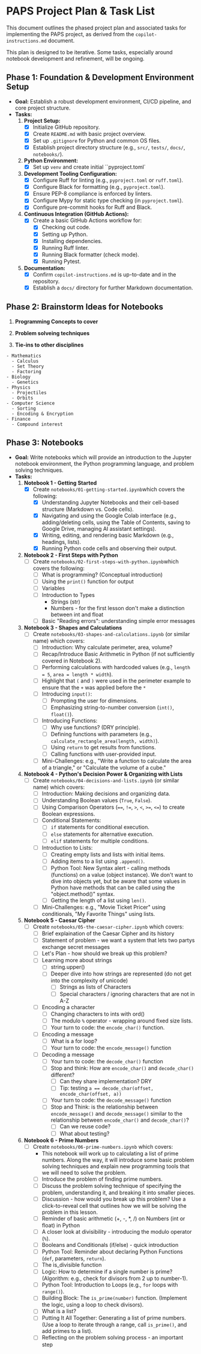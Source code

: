 # PAPS Project Plan & Task List

This document outlines the phased project plan and associated tasks for implementing the PAPS project, as derived from the `copilot-instructions.md` document.

This plan is designed to be iterative. Some tasks, especially around notebook development and refinement, will be ongoing.

## Phase 1: Foundation & Development Environment Setup

* **Goal:** Establish a robust development environment, CI/CD pipeline, and core project structure.
* **Tasks:**
    1. **Project Setup:**
        * [x] Initialize GitHub repository.
        * [x] Create `README.md` with basic project overview.
        * [x] Set up `.gitignore` for Python and common OS files.
        * [x] Establish project directory structure (e.g., `src/`, `tests/`, `docs/`, `notebooks/`).
    2. **Python Environment:**
        * [x] Set up `venv` and create initial ``pyproject.toml`
    3. **Development Tooling Configuration:**
        * [x] Configure Ruff for linting (e.g., `pyproject.toml` or `ruff.toml`).
        * [x] Configure Black for formatting (e.g., `pyproject.toml`).
        * [x] Ensure PEP-8 compliance is enforced by linters.
        * [x] Configure Mypy for static type checking (in `pyproject.toml`).
        * [x] Configure pre-commit hooks for Ruff and Black.
    4. **Continuous Integration (GitHub Actions):**
        * [x] Create a basic GitHub Actions workflow for:
            * [x] Checking out code.
            * [x] Setting up Python.
            * [x] Installing dependencies.
            * [x] Running Ruff linter.
            * [x] Running Black formatter (check mode).
            * [x] Running Pytest.
    5. **Documentation:**
        * [x] Confirm `copilot-instructions.md` is up-to-date and in the repository.
        * [x] Establish a `docs/` directory for further Markdown documentation.

## Phase 2: Brainstorm Ideas for Notebooks

  1. **Programming Concepts to cover**

  2. **Problem solveing techniques**

  3. **Tie-ins to other disciplines**

    - Mathematics
      - Calculus
      - Set Theory
      - Factoring
    - Biology
      - Genetics
    - Physics
      - Projectiles
      - Orbits
    - Computer Science
      - Sorting
      - Encoding & Encryption
    - Finance
      - Compound interest

## Phase 3: Notebooks

* **Goal:** Write notebooks which will provide an introduction to the Jupyter notebook environment, the Python programming language, and problem solving techniques.
* **Tasks:**
    1. **Notebook 1 - Getting Started**
        * [x] Create `notebooks/01-getting-started.ipynb`which covers the following:
          * [x] Understanding Jupyter Notebooks and their cell-based structure (Markdown vs. Code cells).
          * [x] Navigating and using the Google Colab interface (e.g., adding/deleting cells, using the Table of Contents, saving to Google Drive, managing AI assistant settings).
          * [x] Writing, editing, and rendering basic Markdown (e.g., headings, lists).
          * [x] Running Python code cells and observing their output.
    2. **Notebook 2 - First Steps with Python**
        * [ ] Create `notebooks/02-first-steps-with-python.ipynb`which covers the following:
          * [ ] What is programming? (Conceptual introduction)
          * [ ] Using the `print()` function for output
          * [ ] Variables
          * [ ] Introduction to Types
            * Strings (str)
            * Numbers - for the first lesson don't make a distinction between int and float
          * [ ] Basic "Reading errors": understanding simple error messages
    3. **Notebook 3 - Shapes and Calculations**
        * [ ] Create `notebooks/03-shapes-and-calculations.ipynb` (or similar name) which covers:
            * [ ] Introduction: Why calculate perimeter, area, volume?
            * [ ] Recap/Introduce Basic Arithmetic in Python (if not sufficiently covered in Notebook 2).
            * [ ] Performing calculations with hardcoded values (e.g., `length = 5`, `area = length * width`).
            * [ ] Highlight that `(` and `)` were used in the perimeter example to ensure that the `+` was applied before the `*`
            * [ ] Introducing `input()`:
                * [ ] Prompting the user for dimensions.
                * [ ] Emphasizing string-to-number conversion (`int()`, `float()`).
            * [ ] Introducing Functions:
                * [ ] Why use functions? (DRY principle).
                * [ ] Defining functions with parameters (e.g., `calculate_rectangle_area(length, width)`).
                * [ ] Using `return` to get results from functions.
                * [ ] Calling functions with user-provided input.
            * [ ] Mini-Challenges: e.g., "Write a function to calculate the area of a triangle," or "Calculate the volume of a cube."
    4. **Notebook 4 - Python's Decision Power & Organizing with Lists**
        * [ ] Create `notebooks/04-decisions-and-lists.ipynb` (or similar name) which covers:
            * [ ] Introduction: Making decisions and organizing data.
            * [ ] Understanding Boolean values (`True`, `False`).
            * [ ] Using Comparison Operators (`==`, `!=`, `>`, `<`, `>=`, `<=`) to create Boolean expressions.
            * [ ] Conditional Statements:
                * [ ] `if` statements for conditional execution.
                * [ ] `else` statements for alternative execution.
                * [ ] `elif` statements for multiple conditions.
            * [ ] Introduction to Lists:
                * [ ] Creating empty lists and lists with initial items.
                * [ ] Adding items to a list using `.append()`.
                * [ ] Python Tool: New Syntax alert - calling methods (functions) on a value (object instance).  We don't want to dive into objects yet, but be aware that some values in Python have methods that can be called using the "object.method()" syntax.
                * [ ] Getting the length of a list using `len()`.
            * [ ] Mini-Challenges: e.g., "Movie Ticket Pricer" using conditionals, "My Favorite Things" using lists.
    5. **Notebook 5 - Caesar Cipher**
        * [ ] Create `notebooks/05-the-caesar-cipher.ipynb` which covers:
          * [ ] Brief explaination of the Caesar Cipher and its history
          * [ ] Statement of problem - we want a system that lets two partys exchange secret messages
          * [ ] Let's Plan - how should we break up this problem?
          * [ ] Learning more about strings
            * [ ] string.upper()
            * [ ] Deeper dive into how strings are represented (do not get into the complexity of unicode)
              * [ ] Strings as lists of Characters
              * [ ] Special characters / ignoring characters that are not in A-Z
          * [ ] Encoding a character
            * [ ] Changing characters to ints with ord()
            * [ ] The modulo `%` operator - wrapping around fixed size lists.
            * [ ] Your turn to code: the `encode_char()` function.
          * [ ] Encoding a message
            * [ ] What is a for loop?
            * [ ] Your turn to code: the `encode_message()` function
          * [ ] Decoding a message
            * [ ] Your turn to code: the `decode_char()` function
            * [ ] Stop and think: How are `encode_char()` and `decode_char()` different?
              * [ ] Can they share implementation? DRY
              * [ ] Tip: testing `a == decode_char(offset, encode_char(offset, a))`
            * [ ] Your turn to code: the `decode_message()` function
            * [ ] Stop and Think: is the relationship between `encode_message()` and `decode_message()` similar to the relationship between `encode_char()` and `decode_char()`?
              * [ ] Can we reuse code?
              * [ ] What about testing?
    6. **Notebook 6 - Prime Numbers**
        * [ ] Create `notebooks/06-prime-numbers.ipynb` which covers:
          * This notebook will work up to calculating a list of prime numbers.  Along the way, it will introduce some basic problem solving techniques and explain new programming tools that we will need to solve the problem.
          * [ ] Introduce the problem of finding prime numbers.
          * [ ] Discuss the problem solving technique of specifying the problem, understanding it, and breaking it into smaller pieces.
          * [ ] Discussion - how would you break up this problem?  Use a click-to-reveal cell that outlines how we will be solving the problem in this lesson.
          * [ ] Reminder of basic arithmetic (+, -, *, /) on Numbers (int or float) in Python
          * [ ] A closer look at divisibility - introducing the modulo operator (`%`).
          * [ ] Booleans and Conditionals (if/else) - quick introduction
          * [ ] Python Tool: Reminder about declaring Python Functions (`def`, parameters, `return`).
          * [ ] The is_divisible function
          * [ ] Logic: How to determine if a single number is prime? (Algorithm: e.g., check for divisors from 2 up to number-1).
          * [ ] Python Tool: Introduction to Loops (e.g., `for` loops with `range()`).
          * [ ] Building Block: The `is_prime(number)` function. (Implement the logic, using a loop to check divisors).
          * [ ] What is a list?
          * [ ] Putting It All Together: Generating a list of prime numbers. (Use a loop to iterate through a range, call `is_prime()`, and add primes to a list).
          * [ ] Reflecting on the problem solving process - an important step
